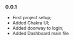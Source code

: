 ### 0.0.1 ###
- First project setup;
- Added Chakra UI;
- Added doorway to login;
- Added Dashboard main file